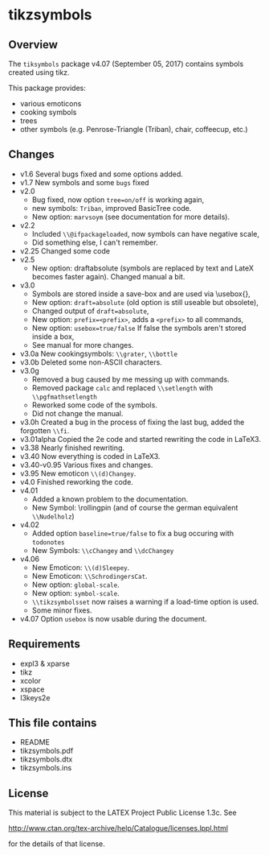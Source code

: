 
tikzsymbols
===========

Overview
--------

The `tiksymbols` package v4.07 (September 05, 2017) contains symbols created using tikz.

This package provides:
 * various emoticons
 * cooking symbols
 * trees
 * other symbols (e.g. Penrose-Triangle (Triban), chair, coffeecup, etc.)

Changes
-------
* v1.6  Several bugs fixed and some options added.
* v1.7  New symbols and some `bugs` fixed
* v2.0
  - Bug fixed, now option `tree=on/off` is working again,
  - new symbols: `Triban`, improved BasicTree code.
  - New option: `marvsoym` (see documentation for more details).
* v2.2
  - Included `\\@ifpackageloaded`, now symbols can have negative scale,
  - Did something else, I can't remember.
* v2.25  Changed some code
* v2.5
  - New option: draftabsolute (symbols are replaced by text and LateX becomes faster again). Changed manual a bit.
* v3.0
  - Symbols are stored inside a save-box and are used via \\usebox{},
  - New option: `draft=absolute` (old option is still useable but obsolete),
  - Changed output of `draft=absolute`,
  - New option: `prefix=<prefix>`, adds a `<prefix>` to all commands,
  - New option: `usebox=true/false` If false the symbols aren't stored inside a box,
  - See manual for more changes.
* v3.0a  New cookingsymbols: `\\grater`, `\\bottle`
* v3.0b  Deleted some non-ASCII characters.
* v3.0g
  - Removed a bug caused by me messing up with commands.
  - Removed package `calc` and replaced `\\setlength` with `\\pgfmathsetlength`
  - Reworked some code of the symbols.
  - Did not change the manual.
* v3.0h  Created a bug in the process of fixing the last bug, added the forgotten `\\fi`.
* v3.01alpha Copied the 2e code and started rewriting the code in LaTeX3.
* v3.38  Nearly finished rewriting.
* v3.40  Now everything is coded in LaTeX3.
* v3.40-v0.95 Various fixes and changes.
* v3.95  New emoticon `\\(d)Changey`.
* v4.0  Finished reworking the code.
* v4.01
  - Added a known problem to the documentation.
  - New Symbol: \\rollingpin (and of course the german equivalent `\\Nudelholz`)
* v4.02
  - Added option `baseline=true/false` to fix a bug occuring with `todonotes`
  - New Symbols: `\\cChangey` and `\\dcChangey`
* v4.06
  - New Emoticon: `\\(d)Sleepey`.
  - New Emoticon: `\\SchrodingersCat`.
  - New option: `global-scale`.
  - New option: `symbol-scale`.
  - `\\tikzsymbolsset` now raises a warning if a load-time option is used.
  - Some minor fixes.
* v4.07 Option `usebox` is now usable during the document.

Requirements
------------

 * expl3 & xparse
 * tikz
 * xcolor
 * xspace
 * l3keys2e

This file contains
------------------

 * README
 * tikzsymbols.pdf
 * tikzsymbols.dtx
 * tikzsymbols.ins

License
-------
This ma­te­rial is sub­ject to the LATEX Project Public Li­cense 1.3c. See

  http://www.ctan.org/tex-archive/help/Catalogue/licenses.lppl.html

for the details of that license.

